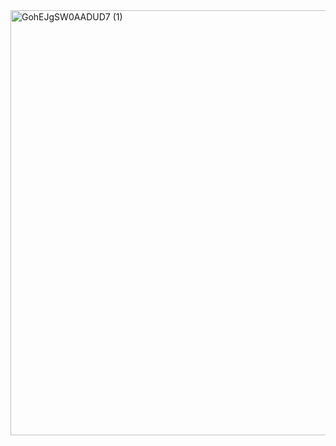 <img width="539" height="680" alt="GohEJgSW0AADUD7 (1)" src="https://github.com/user-attachments/assets/7639169c-19a6-4df2-87b4-62ef04cc4e39" />


